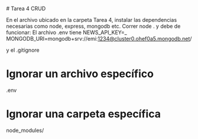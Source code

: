 
# Tarea 4 CRUD 

En el archivo ubicado en la carpeta Tarea 4, instalar las dependencias necesarias como node, express, mongodb etc.
Correr node .  y debe de funcionar:
El archivo .env tiene 
NEWS_API_KEY=_
MONGODB_URI=mongodb+srv://emi:1234@cluster0.ohef0a5.mongodb.net/

y el .gitignore
# Ignorar un archivo específico
.env

# Ignorar una carpeta específica
node_modules/

